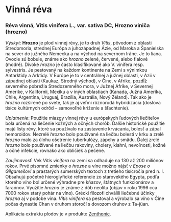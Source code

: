 Vinná réva
==========

### Réva vinná, Vitis vinifera L., var. sativa DC, Hrozno viniča (hrozno)

*Výskyt*: **Hrozno** je plod vinnej révy, je to druh *Vitis*, pôvodom z oblasti
Stredomoria, strednej Európa a juhozápadnej Ázie, od Maroka a Španielska na
sever do južného Nemecka a na východ na severnom Iráne. Je to liana. Ovocie sú
bobule, známe ako *hrozno* zelené, červené, alebo fialové (modré). Divoké
*hrozno* je často klasifikované ako V. vinifera resp. sylvestris. Je pestovaný
na každom kontinente na Zemi s výnimkou Antarktídy a Arktídy. V Európe je to v
centrálnej a južnej oblasti, v Ázii v západnej oblasti (Kaukaz, Stredný východ),
v Číne, v Afrike, pozdĺž severného pobrežia Stredozemného mora, v Južnej Afrike,
v Severnej Amerike, v Kalifornii, Mexiku a v iných oblastiach (Kanada, Južná
Amerika, Chile, Argentína, Uruguaj, Brazília, Austrália, Nový Zéland). Tak ako
je *hrozno* rozšírené po svete, tak je aj veľmi rôznorodá hybridizácia (doslova
tisíce kultúrnych odrôd – samovoľné kríženie a šľachtenie).

*Uplatnenie*: Použitie miazgy vínnej révy u európskych ľudových liečiteľov bola
určená na liečenie kožných a očných chorôb. Ďalšie historické použitie majú
listy révy, ktoré sa používalo na zastavenie krvácania, bolesť a zápal
hemoroidov. Nezrelé *hrozno* bolo používané na liečbu bolesti v krku a zrelé
*hrozno* malo za úlohu ošetrenie tuberkulózy, zápchy a smädu. Ďalej zrelé
*hrozno* bolo používané na liečbu rakoviny, cholery, kiahní, nevoľnosti, kožné a
očné infekcie, rovnako ako obličiek a pečene.

*Zaujímavosť*: Vek *Vitis vinifera* na zemi sa odhaduje na 130 až 200 miliónov
rokov. Prvé písomné zmienky o *hrozne* a víne možno nájsť v *Epose o
Gilgamešovi* a prastarých sumerských textoch z tretieho tisícročia pred n. l.
Obsahujú početné hieroglyfické referencie zo starovekého Egypta, podľa ktorého
víno bol určené výhradne pre kňazov, štátnych funkcionárov a faraónov. Využitie
*hrozna* je známe z dôb neolitu (objav v roku 1996 cca 7000 rokov starý pohár na
víno). Grécki filozofi chválili liečebné účinky *hrozna* aj v podobe vína.
*Vitis vinifera* sa pestoval a výrobalo sa víno v Číne počas dynastie Chan v
druhom storočí s dovozom druhov z Ta-jüan.

Aplikácia extraktu plodov je v produkte
[Zenthonic](/sip/#p/zenthonic).

